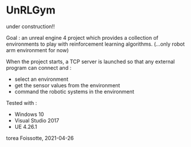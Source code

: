 # UnRLGym

under construction!!

Goal : an unreal engine 4 project which provides a collection of environments to play with reinforcement learning algorithms. (...only robot arm environment for now)

When the project starts, a TCP server is launched so that any external program can connect and :
- select an environment
- get the sensor values from the environment
- command the robotic systems in the environment

Tested with :
- Windows 10
- Visual Studio 2017
- UE 4.26.1

torea Foissotte, 2021-04-26
